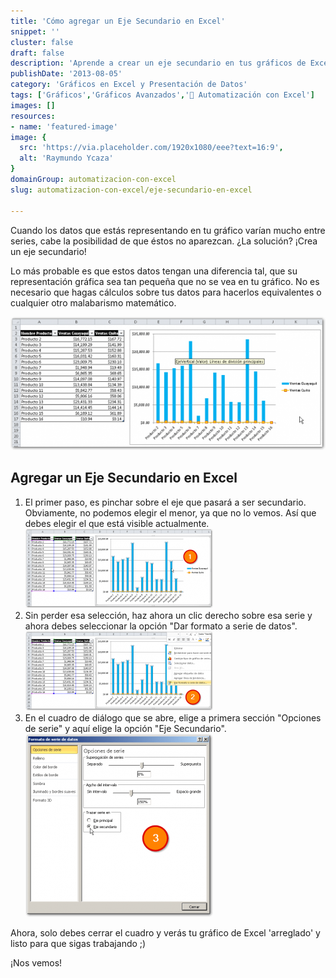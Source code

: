 ```yaml
---
title: 'Cómo agregar un Eje Secundario en Excel'
snippet: ''
cluster: false
draft: false 
description: 'Aprende a crear un eje secundario en tus gráficos de Excel para representar datos dispares de manera efectiva.'
publishDate: '2013-08-05'
category: 'Gráficos en Excel y Presentación de Datos'
tags: ['Gráficos','Gráficos Avanzados','🤖 Automatización con Excel']
images: []
resources: 
- name: 'featured-image'
image: {
  src: 'https://via.placeholder.com/1920x1080/eee?text=16:9',
  alt: 'Raymundo Ycaza'
}
domainGroup: automatizacion-con-excel
slug: automatizacion-con-excel/eje-secundario-en-excel

---
```


Cuando los datos que estás representando en tu gráfico varían mucho entre series, cabe la posibilidad de que éstos no aparezcan. ¿La solución? ¡Crea un eje secundario!

Lo más probable es que estos datos tengan una diferencia tal, que su representación gráfica sea tan pequeña que no se vea en tu gráfico. No es necesario que hagas cálculos sobre tus datos para hacerlos equivalentes o cualquier otro malabarismo matemático.

[![Eje Secundario en Excel](images/20130805-eje-secundario-en-excel-000054-600x254.png)](http://raymundoycaza.com/wp-content/uploads/20130805-eje-secundario-en-excel-000054.png)

## Agregar un Eje Secundario en Excel

1. El primer paso, es pinchar sobre el eje que pasará a ser secundario. Obviamente, no podemos elegir el menor, ya que no lo vemos. Así que debes elegir el que está visible actualmente.[![Eje Secundario en Excel](images/20130805-eje-secundario-en-excel-000055-300x127.png)](http://raymundoycaza.com/wp-content/uploads/20130805-eje-secundario-en-excel-000055.png)
2. Sin perder esa selección, haz ahora un clic derecho sobre esa serie y ahora debes seleccionar la opción "Dar formato a serie de datos".[![Eje Secundario en Excel](images/20130805-eje-secundario-en-excel-000056-300x127.png)](http://raymundoycaza.com/wp-content/uploads/20130805-eje-secundario-en-excel-000056.png)
3. En el cuadro de diálogo que se abre, elige a primera sección "Opciones de serie" y aquí elige la opción "Eje Secundario".[![Eje Secundario en Excel](images/20130805-eje-secundario-en-excel-000057-300x293.png)](http://raymundoycaza.com/wp-content/uploads/20130805-eje-secundario-en-excel-000057.png)

Ahora, solo debes cerrar el cuadro y verás tu gráfico de Excel 'arreglado' y listo para que sigas trabajando ;)

¡Nos vemos!
